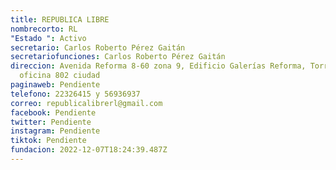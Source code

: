 ```yaml
---
title: REPUBLICA LIBRE
nombrecorto: RL
"Estado ": Activo
secretario: Carlos Roberto Pérez Gaitán
secretariofunciones: Carlos Roberto Pérez Gaitán
direccion: Avenida Reforma 8-60 zona 9, Edificio Galerías Reforma, Torre I,
  oficina 802 ciudad
paginaweb: Pendiente
telefono: 22326415 y 56936937
correo: republicalibrerl@gmail.com
facebook: Pendiente
twitter: Pendiente
instagram: Pendiente
tiktok: Pendiente
fundacion: 2022-12-07T18:24:39.487Z
---
```

